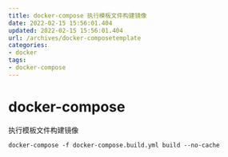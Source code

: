 ```yaml
---
title: docker-compose 执行模板文件构建镜像
date: 2022-02-15 15:56:01.404
updated: 2022-02-15 15:56:01.404
url: /archives/docker-composetemplate
categories: 
- docker
tags: 
- docker-compose
---
```


# docker-compose

执行模板文件构建镜像

```docker
docker-compose -f docker-compose.build.yml build --no-cache
```
